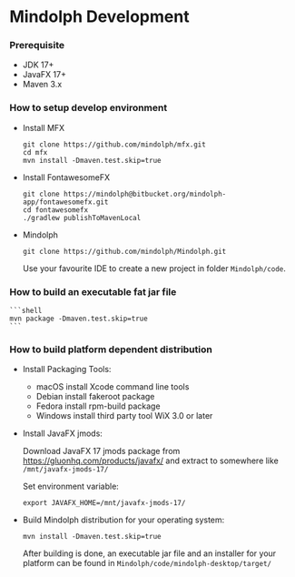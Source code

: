 # Mindolph Development

### Prerequisite
* JDK 17+
* JavaFX 17+
* Maven 3.x

### How to setup develop environment

* Install MFX

    ```shell
    git clone https://github.com/mindolph/mfx.git
    cd mfx
    mvn install -Dmaven.test.skip=true
    ```

* Install FontawesomeFX

    ```shell
    git clone https://mindolph@bitbucket.org/mindolph-app/fontawesomefx.git
    cd fontawesomefx
    ./gradlew publishToMavenLocal
    ```

* Mindolph

    ```shell
    git clone https://github.com/mindolph/Mindolph.git
    ```
    Use your favourite IDE to create a new project in folder `Mindolph/code`.

### How to build an executable fat jar file

    ```shell
    mvn package -Dmaven.test.skip=true
    ```

### How to build platform dependent distribution

* Install Packaging Tools:  
    * macOS
      install Xcode command line tools
    * Debian
      install fakeroot package
    * Fedora
      install rpm-build package
    * Windows
      install third party tool WiX 3.0 or later

* Install JavaFX jmods:  

    Download JavaFX 17 jmods package from https://gluonhq.com/products/javafx/ and extract to somewhere like `/mnt/javafx-jmods-17/`

    Set environment variable:
    ```shell
    export JAVAFX_HOME=/mnt/javafx-jmods-17/
    ```

* Build Mindolph distribution for your operating system:  

    ```shell
    mvn install -Dmaven.test.skip=true
    ```

    After building is done, an executable jar file and an installer for your platform can be found in `Mindolph/code/mindolph-desktop/target/`
